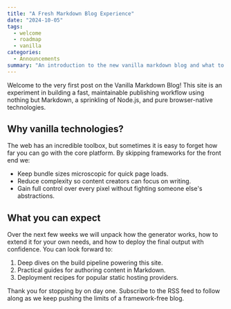 ```yaml
---
title: "A Fresh Markdown Blog Experience"
date: "2024-10-05"
tags:
  - welcome
  - roadmap
  - vanilla
categories:
  - Announcements
summary: "An introduction to the new vanilla markdown blog and what to expect from upcoming articles."
---
```


Welcome to the very first post on the Vanilla Markdown Blog! This site is an experiment in building a fast, maintainable publishing workflow using nothing but Markdown, a sprinkling of Node.js, and pure browser-native technologies.

## Why vanilla technologies?

The web has an incredible toolbox, but sometimes it is easy to forget how far you can go with the core platform. By skipping frameworks for the front end we:

- Keep bundle sizes microscopic for quick page loads.
- Reduce complexity so content creators can focus on writing.
- Gain full control over every pixel without fighting someone else's abstractions.

## What you can expect

Over the next few weeks we will unpack how the generator works, how to extend it for your own needs, and how to deploy the final output with confidence. You can look forward to:

1. Deep dives on the build pipeline powering this site.
2. Practical guides for authoring content in Markdown.
3. Deployment recipes for popular static hosting providers.

Thank you for stopping by on day one. Subscribe to the RSS feed to follow along as we keep pushing the limits of a framework-free blog.

